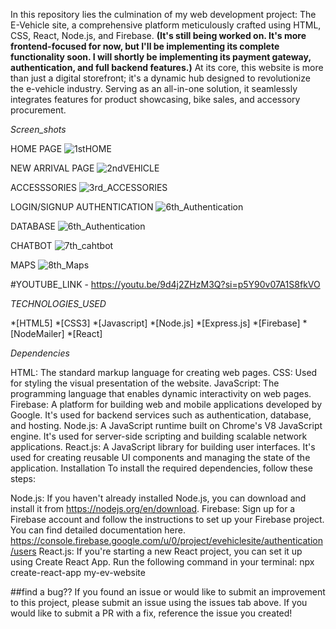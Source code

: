 In this repository lies the culmination of my web development project: The E-Vehicle site, a comprehensive platform meticulously crafted using HTML, CSS, React, Node.js, and Firebase. **(It's still being worked on. It's more frontend-focused for now, but I'll be implementing its complete functionality soon. I will shortly be implementing its payment gateway, authentication, and full backend features.)**
At its core, this website is more than just a digital storefront; it's a dynamic hub designed to revolutionize the e-vehicle industry.
Serving as an all-in-one solution, it seamlessly integrates features for product showcasing, bike sales, and accessory procurement.

*Screen_shots*

HOME PAGE 
![1stHOME](https://github.com/adit9852/E-vehicle-website/assets/116372564/46c1f8fc-0706-4ce8-afc3-70deef4a8ded)

NEW ARRIVAL PAGE
![2ndVEHICLE](https://github.com/adit9852/E-vehicle-website/assets/116372564/a047eac4-a55e-48b6-9717-3b27060b03a6)

ACCESSSORIES
![3rd_ACCESSORIES](https://github.com/adit9852/E-vehicle-website/assets/116372564/14be8be2-887c-478d-9276-dc590cb2c5ed)

LOGIN/SIGNUP AUTHENTICATION
![6th_Authentication](https://github.com/adit9852/E-vehicle-website/assets/116372564/cf073348-7fa2-4ac5-96b5-6cf4072e14b4)

DATABASE
![6th_Authentication](https://github.com/adit9852/E-vehicle-website/assets/116372564/5880a6a6-a49c-4b3e-818f-f82f535ccc14)

CHATBOT
![7th_cahtbot](https://github.com/adit9852/E-vehicle-website/assets/116372564/2e071bb8-d0fb-428b-bf25-007c473eadee)

MAPS
![8th_Maps](https://github.com/adit9852/E-vehicle-website/assets/116372564/ed832845-0734-403a-be06-f03e04379150)

#YOUTUBE_LINK - https://youtu.be/9d4j2ZHzM3Q?si=p5Y90v07A1S8fkVO

_TECHNOLOGIES_USED_

*[HTML5]
*[CSS3]
*[Javascript]
*[Node.js]
*[Express.js]
*[Firebase]
*[NodeMailer]
*[React]



*Dependencies*

HTML: The standard markup language for creating web pages.
CSS: Used for styling the visual presentation of the website.
JavaScript: The programming language that enables dynamic interactivity on web pages.
Firebase: A platform for building web and mobile applications developed by Google. It's used for backend services such as authentication, database, and hosting.
Node.js: A JavaScript runtime built on Chrome's V8 JavaScript engine. It's used for server-side scripting and building scalable network applications.
React.js: A JavaScript library for building user interfaces. It's used for creating reusable UI components and managing the state of the application.
Installation
To install the required dependencies, follow these steps:

Node.js: If you haven't already installed Node.js, you can download and install it from https://nodejs.org/en/download.
Firebase: Sign up for a Firebase account and follow the instructions to set up your Firebase project. You can find detailed documentation here. https://console.firebase.google.com/u/0/project/evehiclesite/authentication/users
React.js: If you're starting a new React project, you can set it up using Create React App. Run the following command in your terminal:
npx create-react-app my-ev-website


##find a bug??
If you found an issue or would like to submit an improvement to this project, please submit an
issue using the issues tab above. If you would like to submit a PR with a fix, reference the
issue you created!


